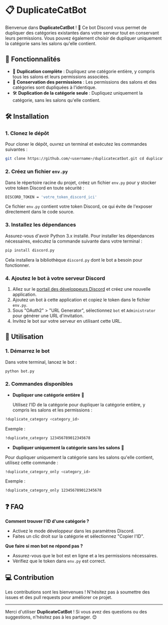# 📋 DuplicateCatBot

Bienvenue dans **DuplicateCatBot** ! 🎉 Ce bot Discord vous permet de dupliquer des catégories existantes dans votre serveur tout en conservant leurs permissions. Vous pouvez également choisir de dupliquer uniquement la catégorie sans les salons qu'elle contient.

## 🚀 Fonctionnalités

- 📁 **Duplication complète** : Dupliquez une catégorie entière, y compris tous les salons et leurs permissions associées.
- 🔐 **Conservation des permissions** : Les permissions des salons et des catégories sont dupliquées à l'identique.
- 🛠️ **Duplication de la catégorie seule** : Dupliquez uniquement la catégorie, sans les salons qu'elle contient.

## 🛠️ Installation

### 1. Clonez le dépôt

Pour cloner le dépôt, ouvrez un terminal et exécutez les commandes suivantes :

```bash
git clone https://github.com/<username>/duplicatecatbot.git cd duplicatecatbot
```


### 2. Créez un fichier `env.py`

Dans le répertoire racine du projet, créez un fichier `env.py` pour y stocker votre token Discord en toute sécurité :

```bash
DISCORD_TOKEN = 'votre_token_discord_ici'
```


Ce fichier `env.py` contient votre token Discord, ce qui évite de l'exposer directement dans le code source.

### 3. Installez les dépendances

Assurez-vous d'avoir Python 3.x installé. Pour installer les dépendances nécessaires, exécutez la commande suivante dans votre terminal :

```bash
pip install discord.py
```

Cela installera la bibliothèque `discord.py` dont le bot a besoin pour fonctionner.

### 4. Ajoutez le bot à votre serveur Discord

1. Allez sur le [portail des développeurs Discord](https://discord.com/developers/applications) et créez une nouvelle application.
2. Ajoutez un bot à cette application et copiez le token dans le fichier `env.py`.
3. Sous "OAuth2" > "URL Generator", sélectionnez `bot` et `Administrator` pour générer une URL d'invitation.
4. Invitez le bot sur votre serveur en utilisant cette URL.

## 📝 Utilisation

### 1. Démarrez le bot

Dans votre terminal, lancez le bot :
```bash
python bot.py
```

### 2. Commandes disponibles

- **Dupliquer une catégorie entière** 📁

  Utilisez l'ID de la catégorie pour dupliquer la catégorie entière, y compris les salons et les permissions :

```bash
!duplicate_category <category_id>
```

Exemple :

```bash
!duplicate_category 123456789012345678
```

- **Dupliquer uniquement la catégorie sans les salons** 🔄

Pour dupliquer uniquement la catégorie sans les salons qu'elle contient, utilisez cette commande :

```bash
!duplicate_category_only <category_id>
```

Exemple :
```bash
!duplicate_category_only 123456789012345678
```


## ❓ FAQ

**Comment trouver l'ID d'une catégorie ?**
- Activez le mode développeur dans les paramètres Discord.
- Faites un clic droit sur la catégorie et sélectionnez "Copier l'ID".

**Que faire si mon bot ne répond pas ?**
- Assurez-vous que le bot est en ligne et a les permissions nécessaires.
- Vérifiez que le token dans `env.py` est correct.

## 💻 Contribution

Les contributions sont les bienvenues ! N'hésitez pas à soumettre des issues et des pull requests pour améliorer ce projet.

---

Merci d'utiliser **DuplicateCatBot** ! Si vous avez des questions ou des suggestions, n'hésitez pas à les partager. 😊


